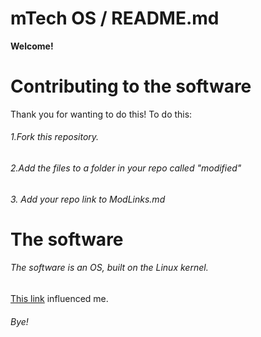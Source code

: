 # mTech OS / README.md
**Welcome!**
# Contributing to the software
Thank you for wanting to do this! To do this:
###### 1.Fork this repository.
###### 2.Add the files to a folder in your repo called "modified"
###### 3. Add your  repo link to ModLinks.md
# The software
###### The software is an OS, built on the Linux kernel.
[This link](https://www.redhat.com/en/open-source) influenced me.
###### Bye!
